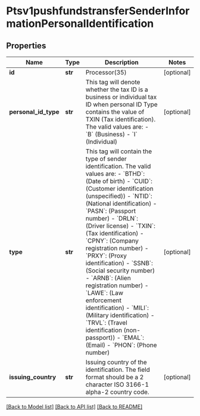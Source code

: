 # Ptsv1pushfundstransferSenderInformationPersonalIdentification

## Properties
Name | Type | Description | Notes
------------ | ------------- | ------------- | -------------
**id** | **str** | Processor(35)  | [optional] 
**personal_id_type** | **str** | This tag will denote whether the tax ID is a business or individual tax ID when personal ID Type contains the value of TXIN (Tax identification).  The valid values are: - &#x60;B&#x60; (Business) - &#x60;I&#x60; (Individual)  | [optional] 
**type** | **str** | This tag will contain the type of sender identification. The valid values are:  - &#x60;BTHD&#x60;: (Date of birth) - &#x60;CUID&#x60;: (Customer identification (unspecified)) - &#x60;NTID&#x60;: (National identification) - &#x60;PASN&#x60;: (Passport number) - &#x60;DRLN&#x60;: (Driver license) - &#x60;TXIN&#x60;: (Tax identification) - &#x60;CPNY&#x60;: (Company registration number) - &#x60;PRXY&#x60;: (Proxy identification) - &#x60;SSNB&#x60;: (Social security number) - &#x60;ARNB&#x60;: (Alien registration number) - &#x60;LAWE&#x60;: (Law enforcement identification) - &#x60;MILI&#x60;: (Military identification) - &#x60;TRVL&#x60;: (Travel identification (non-passport)) - &#x60;EMAL&#x60;: (Email) - &#x60;PHON&#x60;: (Phone number)  | [optional] 
**issuing_country** | **str** | Issuing country of the identification. The field format should be a 2 character ISO 3166-1 alpha-2 country code.  | [optional] 

[[Back to Model list]](../README.md#documentation-for-models) [[Back to API list]](../README.md#documentation-for-api-endpoints) [[Back to README]](../README.md)



